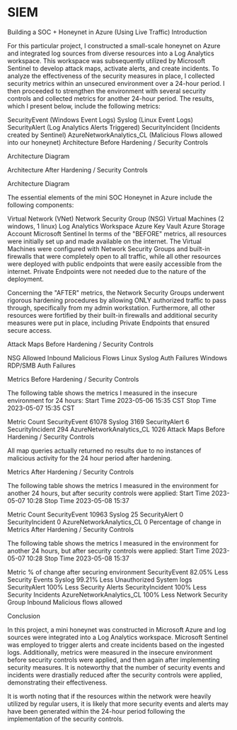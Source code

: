 # SIEM
Building a SOC + Honeynet in Azure (Using Live Traffic)
Introduction

For this particular project, I constructed a small-scale honeynet on Azure and integrated log sources from diverse resources into a Log Analytics workspace. This workspace was subsequently utilized by Microsoft Sentinel to develop attack maps, activate alerts, and create incidents. To analyze the effectiveness of the security measures in place, I collected security metrics within an unsecured environment over a 24-hour period. I then proceeded to strengthen the environment with several security controls and collected metrics for another 24-hour period. The results, which I present below, include the following metrics:

SecurityEvent (Windows Event Logs)
Syslog (Linux Event Logs)
SecurityAlert (Log Analytics Alerts Triggered)
SecurityIncident (Incidents created by Sentinel)
AzureNetworkAnalytics_CL (Malicious Flows allowed into our honeynet)
Architecture Before Hardening / Security Controls

Architecture Diagram

Architecture After Hardening / Security Controls

Architecture Diagram

The essential elements of the mini SOC Honeynet in Azure include the following components:

Virtual Network (VNet)
Network Security Group (NSG)
Virtual Machines (2 windows, 1 linux)
Log Analytics Workspace
Azure Key Vault
Azure Storage Account
Microsoft Sentinel
In terms of the "BEFORE" metrics, all resources were initially set up and made available on the internet. The Virtual Machines were configured with Network Security Groups and built-in firewalls that were completely open to all traffic, while all other resources were deployed with public endpoints that were easily accessible from the internet. Private Endpoints were not needed due to the nature of the deployment.

Concerning the "AFTER" metrics, the Network Security Groups underwent rigorous hardening procedures by allowing ONLY authorized traffic to pass through, specifically from my admin workstation. Furthermore, all other resources were fortified by their built-in firewalls and additional security measures were put in place, including Private Endpoints that ensured secure access.

Attack Maps Before Hardening / Security Controls

NSG Allowed Inbound Malicious Flows
Linux Syslog Auth Failures
Windows RDP/SMB Auth Failures

Metrics Before Hardening / Security Controls

The following table shows the metrics I measured in the insecure environment for 24 hours: Start Time 2023-05-06 15:35 CST Stop Time 2023-05-07 15:35 CST

Metric	Count
SecurityEvent	61078
Syslog	3169
SecurityAlert	6
SecurityIncident	294
AzureNetworkAnalytics_CL	1026
Attack Maps Before Hardening / Security Controls

All map queries actually returned no results due to no instances of malicious activity for the 24 hour period after hardening.

Metrics After Hardening / Security Controls

The following table shows the metrics I measured in the environment for another 24 hours, but after security controls were applied: Start Time 2023-05-07 10:28 Stop Time 2023-05-08 15:37

Metric	Count
SecurityEvent	10963
Syslog	25
SecurityAlert	0
SecurityIncident	0
AzureNetworkAnalytics_CL	0
Percentage of change in Metrics After Hardening / Security Controls

The following table shows the metrics I measured in the environment for another 24 hours, but after security controls were applied: Start Time 2023-05-07 10:28 Stop Time 2023-05-08 15:37

Metric	% of change after securing environment
SecurityEvent	82.05% Less Security Events
Syslog	99.21% Less Unauthorized System logs
SecurityAlert	100% Less Security Alerts
SecurityIncident	100% Less Security Incidents
AzureNetworkAnalytics_CL	100% Less Network Security Group Inbound Malicious flows allowed

Conclusion

In this project, a mini honeynet was constructed in Microsoft Azure and log sources were integrated into a Log Analytics workspace. Microsoft Sentinel was employed to trigger alerts and create incidents based on the ingested logs. Additionally, metrics were measured in the insecure environment before security controls were applied, and then again after implementing security measures. It is noteworthy that the number of security events and incidents were drastially reduced after the security controls were applied, demonstrating their effectiveness.

It is worth noting that if the resources within the network were heavily utilized by regular users, it is likely that more security events and alerts may have been generated within the 24-hour period following the implementation of the security controls.
